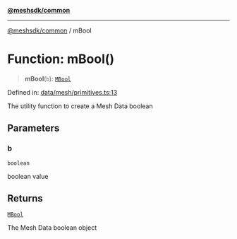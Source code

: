 [**@meshsdk/common**](../README.md)

***

[@meshsdk/common](../globals.md) / mBool

# Function: mBool()

> **mBool**(`b`): [`MBool`](../type-aliases/MBool.md)

Defined in: [data/mesh/primitives.ts:13](https://github.com/MeshJS/mesh/blob/1abde1553cbd7cf2cf4e40197fc0de9e4a7d0f49/packages/mesh-common/src/data/mesh/primitives.ts#L13)

The utility function to create a Mesh Data boolean

## Parameters

### b

`boolean`

boolean value

## Returns

[`MBool`](../type-aliases/MBool.md)

The Mesh Data boolean object
